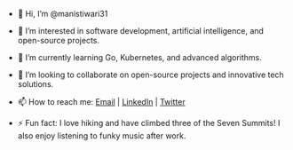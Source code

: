 - 👋 Hi, I’m @manistiwari31
- 👀 I’m interested in software development, artificial intelligence, and open-source projects.
- 🌱 I’m currently learning Go, Kubernetes, and advanced algorithms.
- 💞️ I’m looking to collaborate on open-source projects and innovative tech solutions.
- 📫 How to reach me: [Email](mailto:manistiwari31@gmail.com) | [LinkedIn](https://www.linkedin.com/in/mani-s-tiwari) | [Twitter](https://twitter.com/mani3ari)
  
- ⚡ Fun fact: I love hiking and have climbed three of the Seven Summits! I also enjoy listening to funky music after work.
